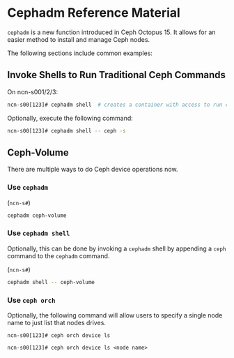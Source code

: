 # Cephadm Reference Material

`cephadm` is a new function introduced in Ceph Octopus 15. It allows for an easier method to install and manage Ceph nodes.

The following sections include common examples:

## Invoke Shells to Run Traditional Ceph Commands

On ncn-s001/2/3:

```bash
ncn-s00[123]# cephadm shell  # creates a container with access to run ceph commands the traditional way
```

Optionally, execute the following command:

```bash
ncn-s00[123]# cephadm shell -- ceph -s
```

## Ceph-Volume

There are multiple ways to do Ceph device operations now.

### Use `cephadm`

(`ncn-s#`)
```bash
cephadm ceph-volume
```

### Use `cephadm shell`

Optionally, this can be done by invoking a `cephadm` shell by appending a `ceph` command to the `cephadm` command.

(`ncn-s#`)
```bash
cephadm shell -- ceph-volume
```

### Use `ceph orch`

Optionally, the following command will allow users to specify a single node name to just list that nodes drives.

```
ncn-s00[123]# ceph orch device ls
```

```
ncn-s00[123]# ceph orch device ls <node name>
```

